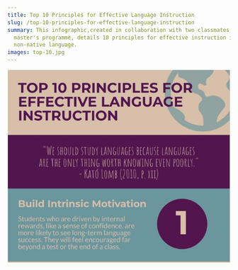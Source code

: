 ```yaml
---
title: Top 10 Principles for Effective Language Instruction
slug: /top-10-principles-for-effective-language-instruction
summary: This infographic,created in collaboration with two classmates in the
  master's programme, details 10 principles for effective instruction in a
  non-native language.
images: top-10.jpg
---
```


![Top 10 Principles Infographic](top-10.jpg "top-10-principles-infographic")
